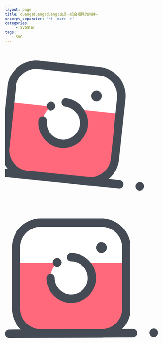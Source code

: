 ```yaml
---
layout: page
title: duang!duang!duang!这是一组会摇晃的闹钟~
excerpt_separator: "<!--more-->"
categories:
     - SVG笔记
tags:
   - SVG
---
```



<!--more-->

<head>
  <style>
    g#svg1{animation-play-state:running;
           -webkit-animation:swinging 1s ease-in-out alternate infinite;
           -moz-animation:swinging 1s ease-in-out alternate infinite;}
    g#svg:hover {
      -webkit-transform: rotateX(1600deg);
      transform: rotateY(1600deg);
  }
    @keyframes swinging {
    0% {
       -webkit-transform: rotate(6deg);
       -webkit-transform-origin: top center;
       -moz-transform: rotate(6deg);
       -moz-transform-origin: top center;
       transform: rotate(6deg);
       transform-origin: top center;
    }
    100% {
       -webkit-transform: rotate(-6deg);
       -webkit-transform-origin: top center;
       -moz-transform: rotate(-6deg);
       -moz-transform-origin: top center;
       transform: rotate(-6deg);
       transform-origin: top center;
    }
}

  }
<!--g#svg1{transform:translate(300px);}-->
                   
</style>
<svg xmlns="http://www.w3.org/2000/svg" xmlns:xlink="http://www.w3.org/1999/xlink" version="1.1" id="Capa_1" x="0px" y="0px" viewBox="0 0 444 444" style="enable-background:new 0 0 444 444;" xml:space="preserve">
  
 <g id="svg1">
<path style="fill:#FF697B;" d="M280.8,381.4H103.2c-39.2,0-71.2-32-71.2-71.2V132.6c0-39.2,32-71.2,71.2-71.2h177.6  c39.2,0,71.2,32,71.2,71.2v177.6C352,349.4,320,381.4,280.8,381.4z"/>
<path style="fill:#FFFFFF;" d="M32,132.6v44.8h320v-44.8c0-39.2-32-71.2-71.2-71.2H103.2C64,61.4,32,93.4,32,132.6z"/>
<path style="fill:#444B54;" d="M280.8,393.4H103.2c-46,0-83.2-37.2-83.2-83.2V132.6c0-46,37.2-83.2,83.2-83.2h177.6  c46,0,83.2,37.2,83.2,83.2v177.6C364,356.2,326.8,393.4,280.8,393.4z M103.2,73.4C70.4,73.4,44,99.8,44,132.6v177.6  c0,32.4,26.4,59.2,59.2,59.2h177.6c32.4,0,59.2-26.4,59.2-59.2V132.6c0-32.4-26.4-59.2-59.2-59.2H103.2z"/>
<circle style="fill:#FFFFFF;" cx="192" cy="221.4" r="60"/>
  <path style="fill:#444B54;" d="M192,293.4c-39.6,0-72-32.4-72-72c0-6.8,5.2-12,12-12s12,5.2,12,12c0,26.4,21.6,48,48,48   s48-21.6,48-48s-21.6-48-48-48c-6.8,0-12-5.2-12-12s5.2-12,12-12c39.6,0,72,32.4,72,72S231.6,293.4,192,293.4z"/>

  <path style="fill:#444B54;" d="M151.2,189c-0.8,0-1.6,0-2.4-0.4s-1.6-0.4-2.4-0.8c-0.8-0.4-1.6-0.8-2-1.2c-0.8-0.4-1.2-0.8-2-1.6   c-0.4-0.4-1.2-1.2-1.6-2c-0.4-0.8-0.8-1.2-1.2-2s-0.4-1.6-0.8-2.4c0-0.8-0.4-1.6-0.4-2.4c0-0.8,0-1.6,0.4-2.4   c0-0.8,0.4-1.6,0.8-2.4c0.4-0.8,0.8-1.6,1.2-2c0.4-0.8,0.8-1.2,1.6-2c0.4-0.4,1.2-1.2,2-1.6c0.8-0.4,1.2-0.8,2-1.2s1.6-0.4,2.4-0.8   c1.6-0.4,3.2-0.4,4.8,0c0.8,0,1.6,0.4,2.4,0.8c0.8,0.4,1.6,0.8,2,1.2c0.8,0.4,1.2,0.8,1.6,1.6c0.4,0.4,1.2,1.2,1.6,2   c0.4,0.8,0.8,1.2,1.2,2s0.4,1.6,0.8,2.4c0,0.8,0.4,1.6,0.4,2.4c0,0.8,0,1.6-0.4,2.4c0,0.8-0.4,1.6-0.8,2.4c-0.4,0.8-0.8,1.6-1.2,2   c-0.4,0.8-0.8,1.2-1.6,2c-0.4,0.4-1.2,1.2-1.6,1.6c-0.8,0.4-1.2,0.8-2,1.2s-1.6,0.4-2.4,0.8S152,189,151.2,189z"/>

  <circle style="fill:#444B54;" cx="280" cy="133.4" r="16"/>
  <path style="fill:#444B54;" d="M12,394.6c-6.4,0-12-5.2-12-12s5.2-12,12-12l360-2l0,0c6.4,0,12,5.2,12,12s-5.2,12-12,12L12,394.6   L12,394.6z"/>
  <path style="fill:#444B54;" d="M432,392.6c-3.2,0-6.4-1.2-8.4-3.6c-0.4-0.4-1.2-1.2-1.6-2s-0.8-1.2-1.2-2c-0.4-0.8-0.4-1.6-0.8-2.4   c0-0.8-0.4-1.6-0.4-2.4s0-1.6,0.4-2.4c0-0.8,0.4-1.6,0.8-2.4s0.8-1.6,1.2-2c0.4-0.8,0.8-1.2,1.6-2c0.4-0.4,1.2-1.2,1.6-1.6   c0.8-0.4,1.2-0.8,2-1.2c0.8-0.4,1.6-0.4,2.4-0.8c1.6-0.4,3.2-0.4,4.8,0c0.8,0,1.6,0.4,2.4,0.8s1.6,0.8,2,1.2   c0.8,0.4,1.2,0.8,1.6,1.6c2.4,2.4,3.6,5.2,3.6,8.4c0,0.8,0,1.6-0.4,2.4c0,0.8-0.4,1.6-0.8,2.4s-0.8,1.6-1.2,2   c-0.4,0.8-0.8,1.2-1.6,2C438.4,391.4,435.2,392.6,432,392.6z"/>
</g>

</svg>
<svg id="svg2" xmlns="http://www.w3.org/2000/svg" xmlns:xlink="http://www.w3.org/1999/xlink" version="1.1" id="Capa_1" x="0px" y="0px" viewBox="0 0 444 444" style="enable-background:new 0 0 444 444;" xml:space="preserve">
<path style="fill:#FF697B;" d="M280.8,381.4H103.2c-39.2,0-71.2-32-71.2-71.2V132.6c0-39.2,32-71.2,71.2-71.2h177.6  c39.2,0,71.2,32,71.2,71.2v177.6C352,349.4,320,381.4,280.8,381.4z"/>
<path style="fill:#FFFFFF;" d="M32,132.6v44.8h320v-44.8c0-39.2-32-71.2-71.2-71.2H103.2C64,61.4,32,93.4,32,132.6z"/>
<path style="fill:#444B54;" d="M280.8,393.4H103.2c-46,0-83.2-37.2-83.2-83.2V132.6c0-46,37.2-83.2,83.2-83.2h177.6  c46,0,83.2,37.2,83.2,83.2v177.6C364,356.2,326.8,393.4,280.8,393.4z M103.2,73.4C70.4,73.4,44,99.8,44,132.6v177.6  c0,32.4,26.4,59.2,59.2,59.2h177.6c32.4,0,59.2-26.4,59.2-59.2V132.6c0-32.4-26.4-59.2-59.2-59.2H103.2z"/>
<circle style="fill:#FFFFFF;" cx="192" cy="221.4" r="60"/>
<g>
  <path style="fill:#444B54;" d="M192,293.4c-39.6,0-72-32.4-72-72c0-6.8,5.2-12,12-12s12,5.2,12,12c0,26.4,21.6,48,48,48   s48-21.6,48-48s-21.6-48-48-48c-6.8,0-12-5.2-12-12s5.2-12,12-12c39.6,0,72,32.4,72,72S231.6,293.4,192,293.4z"/>
  <path style="fill:#444B54;" d="M151.2,189c-0.8,0-1.6,0-2.4-0.4s-1.6-0.4-2.4-0.8c-0.8-0.4-1.6-0.8-2-1.2c-0.8-0.4-1.2-0.8-2-1.6   c-0.4-0.4-1.2-1.2-1.6-2c-0.4-0.8-0.8-1.2-1.2-2s-0.4-1.6-0.8-2.4c0-0.8-0.4-1.6-0.4-2.4c0-0.8,0-1.6,0.4-2.4   c0-0.8,0.4-1.6,0.8-2.4c0.4-0.8,0.8-1.6,1.2-2c0.4-0.8,0.8-1.2,1.6-2c0.4-0.4,1.2-1.2,2-1.6c0.8-0.4,1.2-0.8,2-1.2s1.6-0.4,2.4-0.8   c1.6-0.4,3.2-0.4,4.8,0c0.8,0,1.6,0.4,2.4,0.8c0.8,0.4,1.6,0.8,2,1.2c0.8,0.4,1.2,0.8,1.6,1.6c0.4,0.4,1.2,1.2,1.6,2   c0.4,0.8,0.8,1.2,1.2,2s0.4,1.6,0.8,2.4c0,0.8,0.4,1.6,0.4,2.4c0,0.8,0,1.6-0.4,2.4c0,0.8-0.4,1.6-0.8,2.4c-0.4,0.8-0.8,1.6-1.2,2   c-0.4,0.8-0.8,1.2-1.6,2c-0.4,0.4-1.2,1.2-1.6,1.6c-0.8,0.4-1.2,0.8-2,1.2s-1.6,0.4-2.4,0.8S152,189,151.2,189z"/>
  <circle style="fill:#444B54;" cx="280" cy="133.4" r="16"/>
  <path style="fill:#444B54;" d="M12,394.6c-6.4,0-12-5.2-12-12s5.2-12,12-12l360-2l0,0c6.4,0,12,5.2,12,12s-5.2,12-12,12L12,394.6   L12,394.6z"/>
  <path style="fill:#444B54;" d="M432,392.6c-3.2,0-6.4-1.2-8.4-3.6c-0.4-0.4-1.2-1.2-1.6-2s-0.8-1.2-1.2-2c-0.4-0.8-0.4-1.6-0.8-2.4   c0-0.8-0.4-1.6-0.4-2.4s0-1.6,0.4-2.4c0-0.8,0.4-1.6,0.8-2.4s0.8-1.6,1.2-2c0.4-0.8,0.8-1.2,1.6-2c0.4-0.4,1.2-1.2,1.6-1.6   c0.8-0.4,1.2-0.8,2-1.2c0.8-0.4,1.6-0.4,2.4-0.8c1.6-0.4,3.2-0.4,4.8,0c0.8,0,1.6,0.4,2.4,0.8s1.6,0.8,2,1.2   c0.8,0.4,1.2,0.8,1.6,1.6c2.4,2.4,3.6,5.2,3.6,8.4c0,0.8,0,1.6-0.4,2.4c0,0.8-0.4,1.6-0.8,2.4s-0.8,1.6-1.2,2   c-0.4,0.8-0.8,1.2-1.6,2C438.4,391.4,435.2,392.6,432,392.6z"/>
</g>
</svg>
</head>

